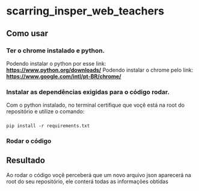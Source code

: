# scarring_insper_web_teachers

## Como usar
### Ter o chrome instalado e python.
Podendo instalar o python por esse link: **https://www.python.org/downloads/**
Podendo instalar o chrome pelo link: **https://www.google.com/intl/pt-BR/chrome/**
### Instalar as dependências exigidas para o código rodar.
Com o python instalado, no terminal certifique que voçê está na root do repositório e utilize o comando:
###
    pip install -r requirements.txt
### Rodar o código
## Resultado
Ao rodar o código voçê perceberá que um novo arquivo json aparecerá na root do seu repositório, ele conterá todas as informações obtidas